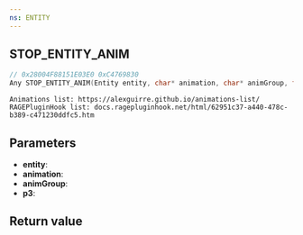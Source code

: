 ```yaml
---
ns: ENTITY
---
```

## STOP_ENTITY_ANIM

```c
// 0x28004F88151E03E0 0xC4769830
Any STOP_ENTITY_ANIM(Entity entity, char* animation, char* animGroup, float p3);
```

```
Animations list: https://alexguirre.github.io/animations-list/  
RAGEPluginHook list: docs.ragepluginhook.net/html/62951c37-a440-478c-b389-c471230ddfc5.htm  
```

## Parameters
* **entity**: 
* **animation**: 
* **animGroup**: 
* **p3**: 

## Return value
